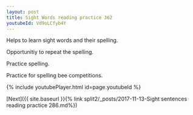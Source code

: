 ```yaml
---
layout: post
title: Sight Words reading practice 362
youtubeId: Vd9oLCfyb4Y
---
```

 
 
Helps to learn sight words and their spelling.

Opportunitiy to repeat the spelling. 

Practice spelling. 
 
Practice for spelling bee competitions. 
 
{% include youtubePlayer.html id=page.youtubeId %}
 
 

[Next]({{ site.baseurl }}{% link  split2/_posts/2017-11-13-Sight sentences reading practice 286.md%})
 
